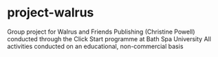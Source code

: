 # project-walrus
Group project for Walrus and Friends Publishing (Christine Powell) conducted through the Click Start programme at Bath Spa University
All activities conducted on an educational, non-commercial basis
